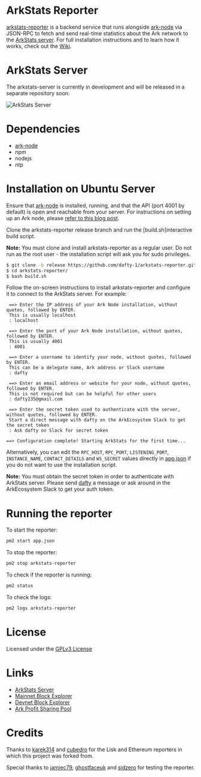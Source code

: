 # ArkStats Reporter

[arkstats-reporter](https://github.com/dafty-1/arkstats-reporter) is a backend service that runs alongside [ark-node](https://github.com/ArkEcosystem/ark-node) via JSON-RPC to fetch and send real-time statistics about the Ark network to the [ArkStats server](https://arkstats.net). For full installation instructions and to learn how it works, check out the [Wiki](https://github.com/dafty-1/arkstats-reporter/wiki).

# ArkStats Server
The arkstats-server is currently in development and will be released in a separate repository soon:

![ArkStats Server](https://github.com/dafty-1/arkstats-reporter/blob/master/ArkStatsReporter.png?raw=true)

# Dependencies
- [ark-node](https://github.com/ArkEcosystem/ark-node)
- npm
- nodejs
- ntp

# Installation on Ubuntu Server
Ensure that [ark-node](https://github.com/ArkEcosystem/ark-node) is installed, running, and that the API (port 4001 by default) is open and reachable from your server. For instructions on setting up an Ark node, please [refer to this blog post](https://blog.ark.io/how-to-setup-a-node-for-ark-and-a-basic-cheat-sheet-4f82910719da).

Clone the arkstats-reporter release branch and run the [build.sh]interactive build script.

**Note:** You must clone and install arkstats-reporter as a regular user. Do not run as the root user - the installation script will ask you for sudo privileges.
```sh
$ git clone -b release https://github.com/dafty-1/arkstats-reporter.git
$ cd arkstats-reporter/
$ bash build.sh
```
Follow the on-screen instructions to install arkstats-reporter and configure it to connect to the ArkStats server. For example:
```
 ==> Enter the IP address of your Ark Node installation, without quotes, followed by ENTER.
 This is usually localhost
 : localhost
 
 ==> Enter the port of your Ark Node installation, without quotes, followed by ENTER.
 This is usually 4001
 : 4001
 
 ==> Enter a username to identify your node, without quotes, followed by ENTER.
 This can be a delegate name, Ark address or Slack username
 : dafty

 ==> Enter an email address or website for your node, without quotes, followed by ENTER.
 This is not required but can be helpful for other users
 : dafty235@gmail.com

 ==> Enter the secret token used to authenticate with the server, without quotes, followed by ENTER.
 Start a direct message with dafty on the ArkEcosystem Slack to get the secret token
 : Ask dafty on Slack for secret token

==> Configuration complete! Starting ArkStats for the first time...
```

Alternatively, you can edit the `RPC_HOST`, `RPC_PORT`, `LISTENING_PORT`, `INSTANCE_NAME`, `CONTACT_DETAILS` and `WS_SECRET` values directly in [app.json](https://github.com/dafty-1/arkstats-reporter/blob/master/app.json) if you do not want to use the installation script.

**Note:** You must obtain the secret token in order to authenticate with ArkStats server. Please send [dafty](https://arkecosystem.slack.com/messages/@dafty/) a message or ask around in the ArkEcosystem Slack to get your auth token.

# Running the reporter
To start the reporter:
```sh
pm2 start app.json
```
To stop the reporter:
```sh
pm2 stop arkstats-reporter
```

To check if the reporter is running:
```sh
pm2 status
```

To check the logs:
```sh
pm2 logs arkstats-reporter
```
# License
Licensed under the [GPLv3 License](https://github.com/dafty-1/arkstats-reporter/blob/master/LICENSE)

# Links
- [ArkStats Server](https://arkstats.net)
- [Mainnet Block Explorer](https://explorer.dafty.net)
- [Devnet Block Explorer](https://dexplorer.dafty.net)
- [Ark Profit Sharing Pool](https://dafty.net)

# Credits
Thanks to [karek314](https://github.com/karek314/lisk-network-reporter) and [cubedro](https://github.com/cubedro/eth-net-intelligence-api) for the Lisk and Ethereum reporters in which this project was forked from.

Special thanks to [jamiec79](https://arkecosystem.slack.com/messages/@jamiec79/), [ghostfaceuk](https://arkecosystem.slack.com/messages/@ghostfaceuk/) and [sidzero](https://arkecosystem.slack.com/messages/@sidzero/) for testing the reporter.
